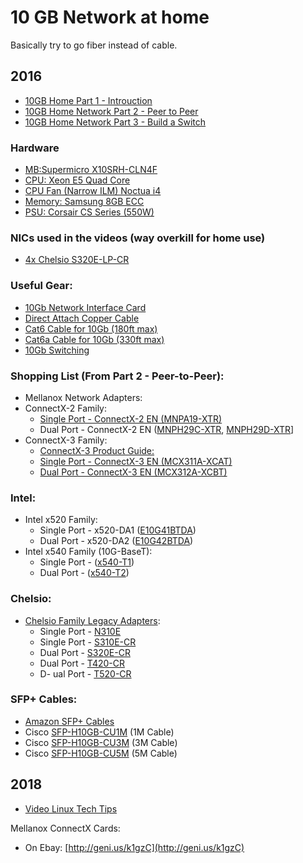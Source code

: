 # 10 GB Network at home

Basically try to go fiber instead of cable.


## 2016

- [10GB Home Part 1 - Introuction](https://www.youtube.com/watch?v=MgNpI6VAAhI)
- [10GB Home Network Part 2 - Peer to Peer](https://www.youtube.com/watch?v=KHiucyRYX_w)
- [10GB Home Network Part 3 - Build a Switch ](https://www.youtube.com/watch?v=p39mFz7ORco)


### Hardware

- [MB:Supermicro X10SRH-CLN4F](http://amzn.to/2bBpEXN)
- [CPU: Xeon E5 Quad Core](http://amzn.to/2bK8XuJ)
- [CPU Fan (Narrow ILM) Noctua i4](http://amzn.to/2bvg4sd)
- [Memory: Samsung 8GB ECC](http://amzn.to/2bPOsfA)
- [PSU: Corsair CS Series (550W)](http://amzn.to/2bsxFlI)

### NICs used in the videos (way overkill for home use)

- [4x Chelsio S320E-LP-CR](http://goo.gl/GLppRf)

### Useful Gear:

- [10Gb Network Interface Card](http://amzn.to/2ckvAZn)
- [Direct Attach Copper Cable](http://amzn.to/2buZpRb)
- [Cat6 Cable for 10Gb (180ft max)](http://amzn.to/2bKOTFY)
- [Cat6a Cable for 10Gb (330ft max)](http://amzn.to/2bKNzD6)
- [10Gb Switching](http://amzn.to/2c12Pwp)

### Shopping List (From Part 2 - Peer-to-Peer):

- Mellanox Network Adapters:
- ConnectX-2 Family:
  - [Single Port - ConnectX-2 EN (MNPA19-XTR)](http://ebay.to/1Xo6hnw)
  - Dual Port - ConnectX-2 EN ([MNPH29C-XTR](http://ebay.to/1YtQlP0), [MNPH29D-XTR](http://ebay.to/1YtQCRM])]
- ConnectX-3 Family:
  - [ConnectX-3 Product Guide:](http://www.mellanox.com/related-docs/..)
  - [Single Port - ConnectX-3 EN (MCX311A-XCAT)](http://ebay.to/1YtQS3a)
  - [Dual Port - ConnectX-3 EN (MCX312A-XCBT)](http://ebay.to/1YtQFgC)

### Intel:

- Intel x520 Family:
  - Single Port - x520-DA1 ([E10G41BTDA](http://ebay.to/1YtQAt7))
  - Dual Port - x520-DA2 ([E10G42BTDA](http://ebay.to/1YtQLol))
- Intel x540 Family (10G-BaseT):
  - Single Port - ([x540-T1](http://ebay.to/1YtQQsk))
  - Dual Port - ([x540-T2](http://ebay.to/1YtQWQD))


### Chelsio:

- [Chelsio Family Legacy Adapters](http://www.chelsio.com/legacy-adapters/):
  - Single Port - [N310E](http://ebay.to/1YtR2Yn)
  - Single Port - [S310E-CR](http://ebay.to/1YtR16V)
  - Dual Port - [S320E-CR](http://ebay.to/1YtQYYS)
  - Dual Port - [T420-CR](http://ebay.to/1YtR7LS)
  - D- ual Port - [T520-CR](http://ebay.to/1YtRfuL)

### SFP+ Cables:

- [Amazon SFP+ Cables](http://amzn.to/1TGZK1t)
- Cisco [SFP-H10GB-CU1M](http://ebay.to/1XlpKVx) (1M Cable)
- Cisco [SFP-H10GB-CU3M](http://ebay.to/1XlqwBK) (3M Cable)
- Cisco [SFP-H10GB-CU5M](http://ebay.to/1XlqkTe) (5M Cable)

## 2018

* [Video Linux Tech Tips](https://www.youtube.com/watch?v=-LytcXun4hU)

Mellanox ConnectX Cards:
* On Ebay: [http://geni.us/k1gzC](http://geni.us/k1gzC)

